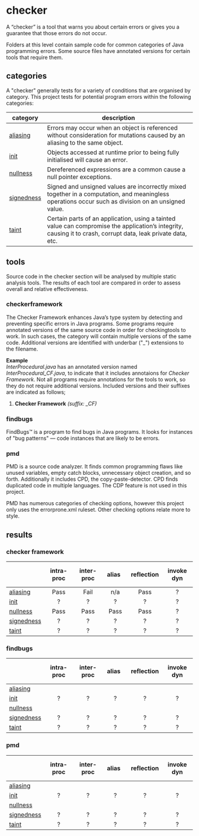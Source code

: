 # checker
A “checker” is a tool that warns you about certain errors or gives you a guarantee that 
those errors do not occur.

Folders at this level contain sample code for common categories of Java programming 
errors. Some source files have annotated versions for certain tools that require them.

## categories
A "checker" generally tests for a variety of conditions that are organised by category. This 
project tests for potential program errors within the following categories:

| category | description |
| --- | --- |
| [aliasing](https://github.com/michaelemery/staticanalysis/tree/master/checker/aliasing) | Errors may occur when an object is referenced without consideration for mutations caused by an aliasing to the same object. |
| [init](https://github.com/michaelemery/staticanalysis/tree/master/checker/init) | Objects accessed at runtime prior to being fully initialised will cause an error. |
| [nullness](https://github.com/michaelemery/staticanalysis/tree/master/checker/nullness) | Dereferenced expressions are a common cause a null pointer exceptions. |
| [signedness](https://github.com/michaelemery/staticanalysis/tree/master/checker/signedness) | Signed and unsigned values are incorrectly mixed together in a computation, and meaningless operations occur such as division on an unsigned value. |
| [taint](https://github.com/michaelemery/staticanalysis/tree/master/checker/taint) | Certain parts of an application, using a tainted value can compromise the application’s integrity, causing it to crash, corrupt data, leak private data, etc. |

## tools
Source code in the checker section will be analysed by multiple static analysis tools. The results 
of each tool are compared in order to assess overall and relative effectiveness.

### checkerframework
The Checker Framework enhances Java’s type system by detecting and preventing specific 
errors in Java programs. Some programs require annotated versions of the same source code 
in order for checkingtools to work. In such cases, the category will contain multiple 
versions of the same code. Additional versions are identified with underbar ("\_") 
extensions to the filename.

**Example** <br />
_InterProcedural.java_ has an annotated version named _InterProcedural_CF.java_, to indicate that 
it includes annotaions for _Checker Framework_. Not all programs require annotations for the 
tools to work, so they do not require additional versions. Included versions and their 
suffixes are indicated as follows;

1) **Checker Framework** _(suffix: \_CF)_

### findbugs
FindBugs™ is a program to find bugs in Java programs. It looks for instances of "bug patterns" — 
code instances that are likely to be errors.

### pmd
PMD is a source code analyzer. It finds common programming flaws like unused variables, empty catch 
blocks, unnecessary object creation, and so forth. Additionally it includes CPD, the 
copy-paste-detector. CPD finds duplicated code in multiple languages. The CDP feature is not used 
in this project.

PMD has numerous categories of checking options, however this project only uses the errorprone.xml
ruleset. Other checking options relate more to style.

## results

### checker framework

| | intra-proc | inter-proc | &nbsp; &nbsp; alias &nbsp; &nbsp; | reflection | invoke dyn |
| --- | :---: | :---: | :---: | :---: | :---: |
| [aliasing](https://github.com/michaelemery/staticanalysis/tree/master/checker/aliasing) | Pass | Fail | n/a | Pass | ? |
| [init](https://github.com/michaelemery/staticanalysis/tree/master/checker/init) | ? | ? | ? | ? | ? |
| [nullness](https://github.com/michaelemery/staticanalysis/tree/master/checker/nullness) | Pass | Pass | Pass | Pass | ? |
| [signedness](https://github.com/michaelemery/staticanalysis/tree/master/checker/signedness) | ? | ? | ? | ? | ? |
| [taint](https://github.com/michaelemery/staticanalysis/tree/master/checker/taint) | ? | ? | ? | ? | ? |

### findbugs

| | intra-proc | inter-proc | &nbsp; &nbsp; alias &nbsp; &nbsp; | reflection | invoke dyn |
| --- | :---: | :---: | :---: | :---: | :---: |
| [aliasing](https://github.com/michaelemery/staticanalysis/tree/master/checker/aliasing) | | | | | |
| [init](https://github.com/michaelemery/staticanalysis/tree/master/checker/init) | ? | ? | ? | ? | ? |
| [nullness](https://github.com/michaelemery/staticanalysis/tree/master/checker/nullness) | | | | | |
| [signedness](https://github.com/michaelemery/staticanalysis/tree/master/checker/signedness) | ? | ? | ? | ? | ? |
| [taint](https://github.com/michaelemery/staticanalysis/tree/master/checker/taint) | ? | ? | ? | ? | ? |

### pmd

| | intra-proc | inter-proc | &nbsp; &nbsp; alias &nbsp; &nbsp; | reflection | invoke dyn |
| --- | :---: | :---: | :---: | :---: | :---: |
| [aliasing](https://github.com/michaelemery/staticanalysis/tree/master/checker/aliasing) | | | | | |
| [init](https://github.com/michaelemery/staticanalysis/tree/master/checker/init) | ? | ? | ? | ? | ? |
| [nullness](https://github.com/michaelemery/staticanalysis/tree/master/checker/nullness) | | | | | |
| [signedness](https://github.com/michaelemery/staticanalysis/tree/master/checker/signedness) | ? | ? | ? | ? | ? |
| [taint](https://github.com/michaelemery/staticanalysis/tree/master/checker/taint) | ? | ? | ? | ? | ? |

